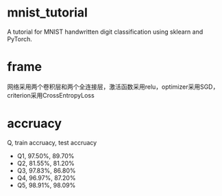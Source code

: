 # mnist_tutorial
A tutorial for MNIST handwritten digit classification using sklearn and PyTorch.

# frame
网络采用两个卷积层和两个全连接层，激活函数采用relu，optimizer采用SGD，criterion采用CrossEntropyLoss

# accruacy
Q, train accruacy, test accruacy
* Q1, 97.50%, 89.70%
* Q2, 81.55%, 81.20%
* Q3, 97.83%, 86.80%
* Q4, 96.97%, 87.20%
* Q5, 98.91%, 98.09%
